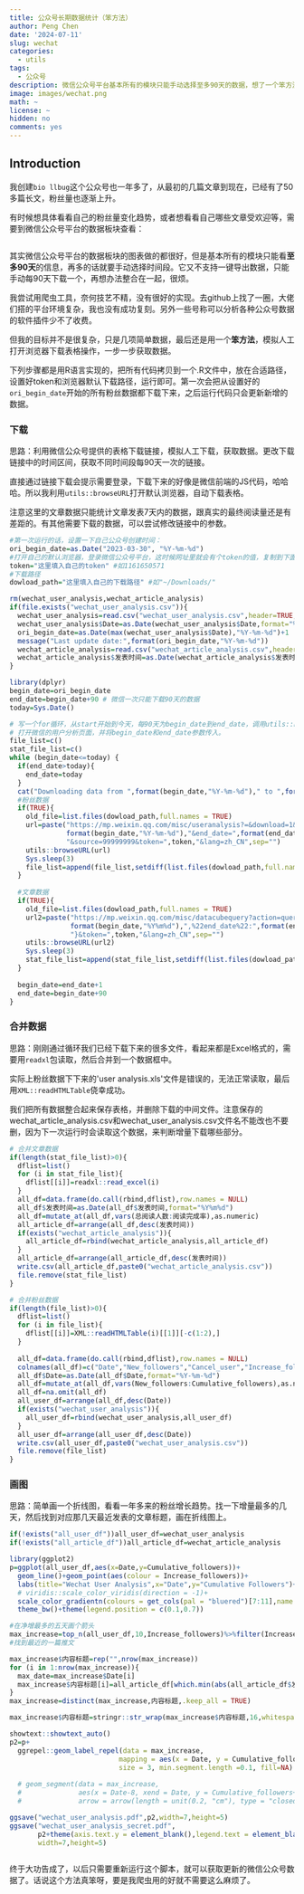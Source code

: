 ```yaml
---
title: 公众号长期数据统计（笨方法）
author: Peng Chen
date: '2024-07-11'
slug: wechat
categories:
  - utils
tags:
  - 公众号
description: 微信公众号平台基本所有的模块只能手动选择至多90天的数据，想了一个笨方法来做公众号长期数据统计。
image: images/wechat.png
math: ~
license: ~
hidden: no
comments: yes
---
```




## Introduction

我创建`bio llbug`这个公众号也一年多了，从最初的几篇文章到现在，已经有了50多篇长文，粉丝量也逐渐上升。

有时候想具体看看自己的粉丝量变化趋势，或者想看看自己哪些文章受欢迎等，需要到微信公众号平台的数据板块查看：

<img src="images/wec.png" title=""/>

其实微信公众号平台的数据板块的图表做的都很好，但是基本所有的模块只能看**至多90天**的信息，再多的话就要手动选择时间段。它又不支持一键导出数据，只能手动每90天下载一个，再想办法整合在一起，很烦。

我尝试用爬虫工具，奈何技艺不精，没有很好的实现。去github上找了一圈，大佬们搭的平台环境复杂，我也没有成功复刻。另外一些号称可以分析各种公众号数据的软件插件少不了收费。

但我的目标并不是很复杂，只是几项简单数据，最后还是用一个**笨方法**，模拟人工打开浏览器下载表格操作，一步一步获取数据。

下列步骤都是用R语言实现的，把所有代码拷贝到一个.R文件中，放在合适路径，设置好token和浏览器默认下载路径，运行即可。第一次会把从设置好的`ori_begin_date`开始的所有粉丝数据都下载下来，之后运行代码只会更新新增的数据。

### 下载

思路：利用微信公众号提供的表格下载链接，模拟人工下载，获取数据。更改下载链接中的时间区间，获取不同时间段每90天一次的链接。

直接通过链接下载会提示需要登录，下载下来的好像是微信前端的JS代码，哈哈哈。所以我利用`utils::browseURL`打开默认浏览器，自动下载表格。

注意这里的文章数据只能统计文章发表7天内的数据，跟真实的最终阅读量还是有差距的。有其他需要下载的数据，可以尝试修改链接中的参数。


```r
#第一次运行的话，设置一下自己公众号创建时间：
ori_begin_date=as.Date("2023-03-30", "%Y-%m-%d")
#打开自己的默认浏览器，登录微信公众号平台，这时候网址里就会有个token的值，复制到下面：
token="这里填入自己的token" #如1161650571
#下载路径
dowload_path="这里填入自己的下载路径" #如"~/Downloads/"

rm(wechat_user_analysis,wechat_article_analysis)
if(file.exists("wechat_user_analysis.csv")){
  wechat_user_analysis=read.csv("wechat_user_analysis.csv",header=TRUE,row.names = 1)
  wechat_user_analysis$Date=as.Date(wechat_user_analysis$Date,format="%Y-%m-%d")
  ori_begin_date=as.Date(max(wechat_user_analysis$Date),"%Y-%m-%d")+1
  message("Last update date:",format(ori_begin_date,"%Y-%m-%d"))
  wechat_article_analysis=read.csv("wechat_article_analysis.csv",header=TRUE,row.names = 1)
  wechat_article_analysis$发表时间=as.Date(wechat_article_analysis$发表时间,format="%Y-%m-%d")
}

library(dplyr)
begin_date=ori_begin_date
end_date=begin_date+90 # 微信一次只能下载90天的数据
today=Sys.Date()

# 写一个for循环，从start开始到今天，每90天为begin_date到end_date，调用utils::browseURL函数，
# 打开微信的用户分析页面，并将begin_date和end_date参数传入。
file_list=c()
stat_file_list=c()
while (begin_date<=today) {
  if(end_date>today){
    end_date=today
  }
  cat("Downloading data from ",format(begin_date,"%Y-%m-%d")," to ",format(end_date,"%Y-%m-%d"))
  #粉丝数据
  if(TRUE){
    old_file=list.files(dowload_path,full.names = TRUE)
    url=paste("https://mp.weixin.qq.com/misc/useranalysis?=&download=1&begin_date=",
              format(begin_date,"%Y-%m-%d"),"&end_date=",format(end_date,"%Y-%m-%d"),
              "&source=99999999&token=",token,"&lang=zh_CN",sep="")
    utils::browseURL(url)
    Sys.sleep(3)
    file_list=append(file_list,setdiff(list.files(dowload_path,full.names = TRUE),old_file))
  }
  
  #文章数据
  if(TRUE){
    old_file=list.files(dowload_path,full.names = TRUE)
    url2=paste("https://mp.weixin.qq.com/misc/datacubequery?action=query_download&busi=3&tmpl=19&args={%22begin_date%22:",
               format(begin_date,"%Y%m%d"),",%22end_date%22:",format(end_date,"%Y%m%d"),
               "}&token=",token,"&lang=zh_CN",sep="")
    utils::browseURL(url2)
    Sys.sleep(3)
    stat_file_list=append(stat_file_list,setdiff(list.files(dowload_path,full.names = TRUE),old_file))
  }
  
  begin_date=end_date+1
  end_date=begin_date+90
}
```

### 合并数据

思路：刚刚通过循环我们已经下载下来的很多文件，看起来都是Excel格式的，需要用`readxl`包读取，然后合并到一个数据框中。

实际上粉丝数据下下来的'user analysis.xls'文件是错误的，无法正常读取，最后用`XML::readHTMLTable`侥幸成功。

我们把所有数据整合起来保存表格，并删除下载的中间文件。注意保存的wechat_article_analysis.csv和wechat_user_analysis.csv文件名不能改也不要删，因为下一次运行时会读取这个数据，来判断增量下载哪些部分。


```r
# 合并文章数据
if(length(stat_file_list)>0){
  dflist=list()
  for (i in stat_file_list){
    dflist[[i]]=readxl::read_excel(i)
  }
  all_df=data.frame(do.call(rbind,dflist),row.names = NULL)
  all_df$发表时间=as.Date(all_df$发表时间,format="%Y%m%d")
  all_df=mutate_at(all_df,vars(总阅读人数:阅读完成率),as.numeric)
  all_article_df=arrange(all_df,desc(发表时间))
  if(exists("wechat_article_analysis")){
    all_article_df=rbind(wechat_article_analysis,all_article_df)
  }
  all_article_df=arrange(all_article_df,desc(发表时间))
  write.csv(all_article_df,paste0("wechat_article_analysis.csv"))
  file.remove(stat_file_list)
}

# 合并粉丝数据
if(length(file_list)>0){
  dflist=list()
  for (i in file_list){
    dflist[[i]]=XML::readHTMLTable(i)[[1]][-c(1:2),]
  }
  
  all_df=data.frame(do.call(rbind,dflist),row.names = NULL)
  colnames(all_df)=c("Date","New_followers","Cancel_user","Increase_followers","Cumulative_followers")
  all_df$Date=as.Date(all_df$Date,format="%Y-%m-%d")
  all_df=mutate_at(all_df,vars(New_followers:Cumulative_followers),as.numeric)
  all_df=na.omit(all_df)
  all_user_df=arrange(all_df,desc(Date))
  if(exists("wechat_user_analysis")){
    all_user_df=rbind(wechat_user_analysis,all_user_df)
  }
  all_user_df=arrange(all_user_df,desc(Date))
  write.csv(all_user_df,paste0("wechat_user_analysis.csv"))
  file.remove(file_list)
}
```


### 画图

思路：简单画一个折线图，看看一年多来的粉丝增长趋势。找一下增量最多的几天，然后找到对应那几天最近发表的文章标题，画在折线图上。


```r
if(!exists("all_user_df"))all_user_df=wechat_user_analysis
if(!exists("all_article_df"))all_article_df=wechat_article_analysis

library(ggplot2)
p=ggplot(all_user_df,aes(x=Date,y=Cumulative_followers))+
  geom_line()+geom_point(aes(colour = Increase_followers))+
  labs(title="Wechat User Analysis",x="Date",y="Cumulative Followers")+
  # viridis::scale_color_viridis(direction = -1)+
  scale_color_gradientn(colours = get_cols(pal = "bluered")[7:11],name = "Increase \nFollowers")+
  theme_bw()+theme(legend.position = c(0.1,0.7))

#在净增最多的五天画个箭头
max_increase=top_n(all_user_df,10,Increase_followers)%>%filter(Increase_followers>20)
#找到最近的一篇推文

max_increase$内容标题=rep("",nrow(max_increase))
for (i in 1:nrow(max_increase)){
  max_date=max_increase$Date[i]
  max_increase$内容标题[i]=all_article_df[which.min(abs(all_article_df$发表时间-max_date)),"内容标题"]
}
max_increase=distinct(max_increase,内容标题,.keep_all = TRUE)

max_increase$内容标题=stringr::str_wrap(max_increase$内容标题,16,whitespace_only = F)

showtext::showtext_auto()
p2=p+
  ggrepel::geom_label_repel(data = max_increase,
                           mapping = aes(x = Date, y = Cumulative_followers, label = 内容标题),
                           size = 3, min.segment.length =0.1, fill=NA)
 
  # geom_segment(data = max_increase, 
  #              aes(x = Date-8, xend = Date, y = Cumulative_followers+50, yend = Cumulative_followers), 
  #              arrow = arrow(length = unit(0.2, "cm"), type = "closed"))

ggsave("wechat_user_analysis.pdf",p2,width=7,height=5)
ggsave("wechat_user_analysis_secret.pdf",
       p2+theme(axis.text.y = element_blank(),legend.text = element_blank()),
       width=7,height=5)
```

<img src="images/wechat.png" title=""/>

终于大功告成了，以后只需要重新运行这个脚本，就可以获取更新的微信公众号数据了。话说这个方法真笨呀，要是我爬虫用的好就不需要这么麻烦了。
